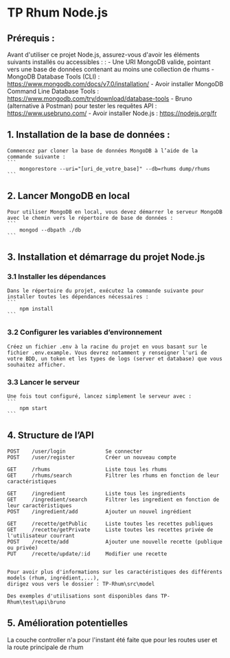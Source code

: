 # TP Rhum Node.js

## Prérequis :

Avant d'utiliser ce projet Node.js, assurez-vous d'avoir les éléments suivants installés ou accessibles : : 
    - Une URI MongoDB valide, pointant vers une base de données contenant au moins une collection de rhums
    - MongoDB Database Tools (CLI) : https://www.mongodb.com/docs/v7.0/installation/
    - Avoir installer MongoDB Command Line Database Tools : https://www.mongodb.com/try/download/database-tools
    - Bruno (alternative à Postman) pour tester les requêtes API : https://www.usebruno.com/
    - Avoir installer Node.js : https://nodejs.org/fr



## 1. Installation de la base de données :

    Commencez par cloner la base de données MongoDB à l’aide de la commande suivante :
    ```
        mongorestore --uri="[uri_de_votre_base]" --db=rhums dump/rhums
    ```

## 2. Lancer MongoDB en local

    Pour utiliser MongoDB en local, vous devez démarrer le serveur MongoDB avec le chemin vers le répertoire de base de données :
    ```
        mongod --dbpath ./db
    ```

## 3. Installation et démarrage du projet Node.js

### 3.1 Installer les dépendances

    Dans le répertoire du projet, exécutez la commande suivante pour installer toutes les dépendances nécessaires :
    ```
        npm install
    ```

### 3.2 Configurer les variables d’environnement

    Créez un fichier .env à la racine du projet en vous basant sur le fichier .env.example. Vous devrez notamment y renseigner l'uri de votre BDD, un token et les types de logs (server et database) que vous souhaitez afficher.

### 3.3 Lancer le serveur

    Une fois tout configuré, lancez simplement le serveur avec :
    ```
        npm start
    ```

## 4. Structure de l’API

    POST    /user/login             Se connecter
    POST    /user/register          Créer un nouveau compte  

    GET	    /rhums	                Liste tous les rhums
    GET	    /rhums/search	        Filtrer les rhums en fonction de leur caractéristiques
    
    GET	    /ingredient	            Liste tous les ingredients
    GET	    /ingredient/search	    Filtrer les ingredient en fonction de leur caractéristiques
    POST    /ingredient/add 	    Ajouter un nouvel ingrédient
     
    GET	    /recette/getPublic	    Liste toutes les recettes publiques
    GET	    /recette/getPrivate	    Liste toutes les recettes privée de l'utilisateur courrant
    POST    /recette/add 	        Ajouter une nouvelle recette (publique ou privée)
    PUT     /recette/update/:id 	Modifier une recette

    
    Pour avoir plus d'informations sur les caractéristiques des différents models (rhum, ingrédient,...), 
    dirigez vous vers le dossier : TP-Rhum\src\model

    Des exemples d'utilisations sont disponibles dans TP-Rhum\test\api\bruno


## 5. Amélioration potentielles

La couche controller n'a pour l'instant été faite que pour les routes user et la route principale de rhum 